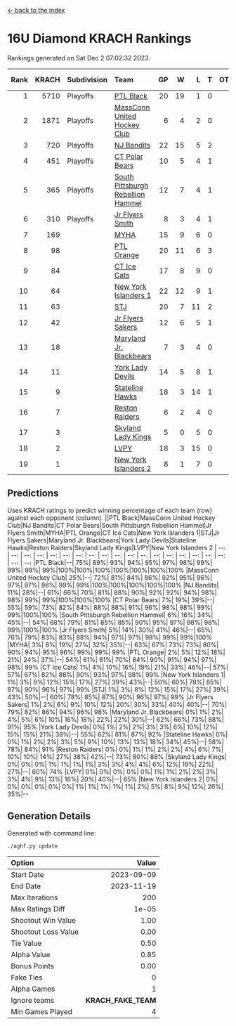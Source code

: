 [<- back to the index](readme.md)
# 16U Diamond KRACH Rankings
Rankings generated on Sat Dec  2 07:02:32 2023.

Rank|KRACH|Subdivision|Team|GP|W|L|T|OTW|OTL|SoS|Exp Wins|Win Diff
---:|---:|:---|:---|---:|---:|---:|---:|---:|---:|---:|---:|---:
1|5710|Playoffs|[PTL Black](https://gamesheetstats.com/seasons/3663/teams/140833/schedule)|20|19|1|0|2|0|371|19.8|-0.0
2|1871|Playoffs|[MassConn United Hockey Club](https://gamesheetstats.com/seasons/3663/teams/140835/schedule)|6|4|2|0|0|0|1862|4.8|-0.0
3|720|Playoffs|[NJ Bandits](https://gamesheetstats.com/seasons/3663/teams/140836/schedule)|22|15|5|2|0|2|788|16.8|-0.0
4|451|Playoffs|[CT Polar Bears](https://gamesheetstats.com/seasons/3663/teams/140834/schedule)|10|5|4|1|0|0|1273|6.3|-0.0
5|365|Playoffs|[South Pittsburgh Rebellion Hammel](https://gamesheetstats.com/seasons/3663/teams/140839/schedule)|12|7|4|1|0|0|1026|8.4|0.0
6|310|Playoffs|[Jr Flyers Smith](https://gamesheetstats.com/seasons/3663/teams/140837/schedule)|8|3|4|1|1|2|993|4.3|-0.0
7|169||[MYHA](https://gamesheetstats.com/seasons/3663/teams/140838/schedule)|15|9|6|0|0|0|867|9.9|0.0
8|98||[PTL Orange](https://gamesheetstats.com/seasons/3663/teams/140842/schedule)|20|11|6|3|1|0|93|13.4|0.0
9|84||[CT Ice Cats](https://gamesheetstats.com/seasons/3663/teams/140846/schedule)|17|8|9|0|0|1|661|8.9|0.0
10|64||[New York Islanders 1](https://gamesheetstats.com/seasons/3663/teams/140847/schedule)|22|12|9|1|3|0|108|13.4|0.0
11|63||[STJ](https://gamesheetstats.com/seasons/3663/teams/140841/schedule)|20|7|11|2|0|1|971|8.9|0.0
12|42||[Jr Flyers Sakers](https://gamesheetstats.com/seasons/3663/teams/140843/schedule)|12|6|5|1|2|0|95|7.4|0.0
13|18||[Maryland Jr. Blackbears](https://gamesheetstats.com/seasons/3663/teams/140848/schedule)|7|3|4|0|0|1|777|3.9|0.0
14|11||[York Lady Devils](https://gamesheetstats.com/seasons/3663/teams/140845/schedule)|14|5|8|1|0|2|430|6.4|0.0
15|9||[Stateline Hawks](https://gamesheetstats.com/seasons/3663/teams/140840/schedule)|18|3|14|1|0|1|1043|4.4|0.0
16|7||[Reston Raiders](https://gamesheetstats.com/seasons/3663/teams/140850/schedule)|6|2|4|0|1|0|31|2.9|0.0
17|3||[Skyland Lady Kings](https://gamesheetstats.com/seasons/3663/teams/140849/schedule)|5|0|5|0|0|0|56|0.9|0.0
18|2||[LVPY](https://gamesheetstats.com/seasons/3663/teams/140844/schedule)|18|3|15|0|0|0|101|3.9|0.0
19|1||[New York Islanders 2](https://gamesheetstats.com/seasons/3663/teams/140851/schedule)|8|1|7|0|0|0|31|1.9|0.0

## Predictions
Uses KRACH ratings to predict winning percentage of each team (row) against each opponent (column).
||PTL Black|MassConn United Hockey Club|NJ Bandits|CT Polar Bears|South Pittsburgh Rebellion Hammel|Jr Flyers Smith|MYHA|PTL Orange|CT Ice Cats|New York Islanders 1|STJ|Jr Flyers Sakers|Maryland Jr. Blackbears|York Lady Devils|Stateline Hawks|Reston Raiders|Skyland Lady Kings|LVPY|New York Islanders 2
| --: | --: | --: | --: | --: | --: | --: | --: | --: | --: | --: | --: | --: | --: | --: | --: | --: | --: | --: | --: 
|PTL Black|--| 75%| 89%| 93%| 94%| 95%| 97%| 98%| 99%| 99%| 99%| 99%|100%|100%|100%|100%|100%|100%|100%
|MassConn United Hockey Club| 25%|--| 72%| 81%| 84%| 86%| 92%| 95%| 96%| 97%| 97%| 98%| 99%| 99%|100%|100%|100%|100%|100%
|NJ Bandits| 11%| 28%|--| 61%| 66%| 70%| 81%| 88%| 90%| 92%| 92%| 94%| 98%| 98%| 99%| 99%|100%|100%|100%
|CT Polar Bears|  7%| 19%| 39%|--| 55%| 59%| 73%| 82%| 84%| 88%| 88%| 91%| 96%| 98%| 98%| 99%| 99%|100%|100%
|South Pittsburgh Rebellion Hammel|  6%| 16%| 34%| 45%|--| 54%| 68%| 79%| 81%| 85%| 85%| 90%| 95%| 97%| 98%| 98%| 99%|100%|100%
|Jr Flyers Smith|  5%| 14%| 30%| 41%| 46%|--| 65%| 76%| 79%| 83%| 83%| 88%| 94%| 97%| 97%| 98%| 99%| 99%|100%
|MYHA|  3%|  8%| 19%| 27%| 32%| 35%|--| 63%| 67%| 73%| 73%| 80%| 90%| 94%| 95%| 96%| 99%| 99%| 99%
|PTL Orange|  2%|  5%| 12%| 18%| 21%| 24%| 37%|--| 54%| 61%| 61%| 70%| 84%| 90%| 91%| 94%| 97%| 98%| 99%
|CT Ice Cats|  1%|  4%| 10%| 16%| 19%| 21%| 33%| 46%|--| 57%| 57%| 67%| 82%| 88%| 90%| 93%| 97%| 98%| 99%
|New York Islanders 1|  1%|  3%|  8%| 12%| 15%| 17%| 27%| 39%| 43%|--| 50%| 60%| 78%| 85%| 87%| 90%| 96%| 97%| 99%
|STJ|  1%|  3%|  8%| 12%| 15%| 17%| 27%| 39%| 43%| 50%|--| 60%| 78%| 85%| 87%| 90%| 96%| 97%| 99%
|Jr Flyers Sakers|  1%|  2%|  6%|  9%| 10%| 12%| 20%| 30%| 33%| 40%| 40%|--| 70%| 79%| 82%| 86%| 94%| 96%| 98%
|Maryland Jr. Blackbears|  0%|  1%|  2%|  4%|  5%|  6%| 10%| 16%| 18%| 22%| 22%| 30%|--| 62%| 66%| 73%| 88%| 91%| 95%
|York Lady Devils|  0%|  1%|  2%|  2%|  3%|  3%|  6%| 10%| 12%| 15%| 15%| 21%| 38%|--| 55%| 62%| 81%| 87%| 92%
|Stateline Hawks|  0%|  0%|  1%|  2%|  2%|  3%|  5%|  9%| 10%| 13%| 13%| 18%| 34%| 45%|--| 58%| 78%| 84%| 91%
|Reston Raiders|  0%|  0%|  1%|  1%|  2%|  2%|  4%|  6%|  7%| 10%| 10%| 14%| 27%| 38%| 42%|--| 73%| 80%| 88%
|Skyland Lady Kings|  0%|  0%|  0%|  1%|  1%|  1%|  1%|  3%|  3%|  4%|  4%|  6%| 12%| 19%| 22%| 27%|--| 60%| 74%
|LVPY|  0%|  0%|  0%|  0%|  0%|  1%|  1%|  2%|  2%|  3%|  3%|  4%|  9%| 13%| 16%| 20%| 40%|--| 65%
|New York Islanders 2|  0%|  0%|  0%|  0%|  0%|  0%|  1%|  1%|  1%|  1%|  1%|  2%|  5%|  8%|  9%| 12%| 26%| 35%|--

## Generation Details

Generated with command line:
```
./aghf.py update
```

| Option | Value |
| :----- | ----: |
| Start Date | 2023-09-09 |
| End Date | 2023-11-19 |
| Max Iterations | 200 |
| Max Ratings Diff | 1e-05 |
| Shootout Win Value | 1.00 |
| Shootout Loss Value | 0.00 |
| Tie Value | 0.50 |
| Alpha Value | 0.85 |
| Bonus Points | 0.00 |
| Fake Ties | 0 |
| Alpha Games | 1 |
| Ignore teams | __KRACH_FAKE_TEAM__ |
| Min Games Played | 4 |

